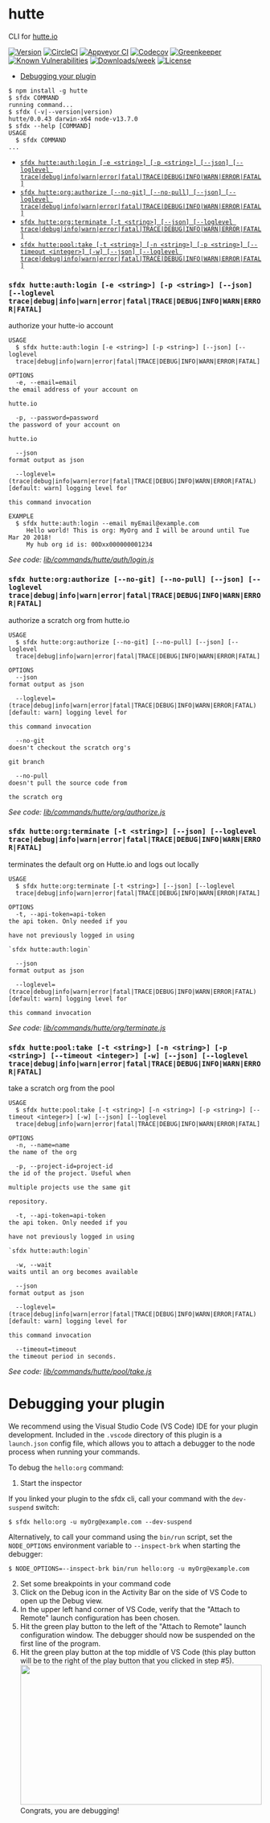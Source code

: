 hutte
=====

CLI for [hutte.io](https://hutte.io)

[![Version](https://img.shields.io/npm/v/hutte.svg)](https://npmjs.org/package/hutte)
[![CircleCI](https://circleci.com/gh/hutte-io/cli/tree/master.svg?style=shield)](https://circleci.com/gh/hutte-io/cli/tree/master)
[![Appveyor CI](https://ci.appveyor.com/api/projects/status/github/hutte-io/cli?branch=master&svg=true)](https://ci.appveyor.com/project/heroku/cli/branch/master)
[![Codecov](https://codecov.io/gh/hutte-io/cli/branch/master/graph/badge.svg)](https://codecov.io/gh/hutte-io/cli)
[![Greenkeeper](https://badges.greenkeeper.io/hutte-io/cli.svg)](https://greenkeeper.io/)
[![Known Vulnerabilities](https://snyk.io/test/github/hutte-io/cli/badge.svg)](https://snyk.io/test/github/hutte-io/cli)
[![Downloads/week](https://img.shields.io/npm/dw/hutte.svg)](https://npmjs.org/package/hutte)
[![License](https://img.shields.io/npm/l/hutte.svg)](https://github.com/hutte-io/cli/blob/master/package.json)

<!-- toc -->
* [Debugging your plugin](#debugging-your-plugin)
<!-- tocstop -->
<!-- install -->
<!-- usage -->
```sh-session
$ npm install -g hutte
$ sfdx COMMAND
running command...
$ sfdx (-v|--version|version)
hutte/0.0.43 darwin-x64 node-v13.7.0
$ sfdx --help [COMMAND]
USAGE
  $ sfdx COMMAND
...
```
<!-- usagestop -->
<!-- commands -->
* [`sfdx hutte:auth:login [-e <string>] [-p <string>] [--json] [--loglevel trace|debug|info|warn|error|fatal|TRACE|DEBUG|INFO|WARN|ERROR|FATAL]`](#sfdx-hutteauthlogin--e-string--p-string---json---loglevel-tracedebuginfowarnerrorfataltracedebuginfowarnerrorfatal)
* [`sfdx hutte:org:authorize [--no-git] [--no-pull] [--json] [--loglevel trace|debug|info|warn|error|fatal|TRACE|DEBUG|INFO|WARN|ERROR|FATAL]`](#sfdx-hutteorgauthorize---no-git---no-pull---json---loglevel-tracedebuginfowarnerrorfataltracedebuginfowarnerrorfatal)
* [`sfdx hutte:org:terminate [-t <string>] [--json] [--loglevel trace|debug|info|warn|error|fatal|TRACE|DEBUG|INFO|WARN|ERROR|FATAL]`](#sfdx-hutteorgterminate--t-string---json---loglevel-tracedebuginfowarnerrorfataltracedebuginfowarnerrorfatal)
* [`sfdx hutte:pool:take [-t <string>] [-n <string>] [-p <string>] [--timeout <integer>] [-w] [--json] [--loglevel trace|debug|info|warn|error|fatal|TRACE|DEBUG|INFO|WARN|ERROR|FATAL]`](#sfdx-huttepooltake--t-string--n-string--p-string---timeout-integer--w---json---loglevel-tracedebuginfowarnerrorfataltracedebuginfowarnerrorfatal)

### `sfdx hutte:auth:login [-e <string>] [-p <string>] [--json] [--loglevel trace|debug|info|warn|error|fatal|TRACE|DEBUG|INFO|WARN|ERROR|FATAL]`

authorize your hutte-io account

```
USAGE
  $ sfdx hutte:auth:login [-e <string>] [-p <string>] [--json] [--loglevel 
  trace|debug|info|warn|error|fatal|TRACE|DEBUG|INFO|WARN|ERROR|FATAL]

OPTIONS
  -e, --email=email                                                                 the email address of your account on
                                                                                    hutte.io

  -p, --password=password                                                           the password of your account on
                                                                                    hutte.io

  --json                                                                            format output as json

  --loglevel=(trace|debug|info|warn|error|fatal|TRACE|DEBUG|INFO|WARN|ERROR|FATAL)  [default: warn] logging level for
                                                                                    this command invocation

EXAMPLE
  $ sfdx hutte:auth:login --email myEmail@example.com
     Hello world! This is org: MyOrg and I will be around until Tue Mar 20 2018!
     My hub org id is: 00Dxx000000001234
```

_See code: [lib/commands/hutte/auth/login.js](https://github.com/hutte-io/cli/blob/v0.0.43/lib/commands/hutte/auth/login.js)_

### `sfdx hutte:org:authorize [--no-git] [--no-pull] [--json] [--loglevel trace|debug|info|warn|error|fatal|TRACE|DEBUG|INFO|WARN|ERROR|FATAL]`

authorize a scratch org from hutte.io

```
USAGE
  $ sfdx hutte:org:authorize [--no-git] [--no-pull] [--json] [--loglevel 
  trace|debug|info|warn|error|fatal|TRACE|DEBUG|INFO|WARN|ERROR|FATAL]

OPTIONS
  --json                                                                            format output as json

  --loglevel=(trace|debug|info|warn|error|fatal|TRACE|DEBUG|INFO|WARN|ERROR|FATAL)  [default: warn] logging level for
                                                                                    this command invocation

  --no-git                                                                          doesn't checkout the scratch org's
                                                                                    git branch

  --no-pull                                                                         doesn't pull the source code from
                                                                                    the scratch org
```

_See code: [lib/commands/hutte/org/authorize.js](https://github.com/hutte-io/cli/blob/v0.0.43/lib/commands/hutte/org/authorize.js)_

### `sfdx hutte:org:terminate [-t <string>] [--json] [--loglevel trace|debug|info|warn|error|fatal|TRACE|DEBUG|INFO|WARN|ERROR|FATAL]`

terminates the default org on Hutte.io and logs out locally

```
USAGE
  $ sfdx hutte:org:terminate [-t <string>] [--json] [--loglevel 
  trace|debug|info|warn|error|fatal|TRACE|DEBUG|INFO|WARN|ERROR|FATAL]

OPTIONS
  -t, --api-token=api-token                                                         the api token. Only needed if you
                                                                                    have not previously logged in using
                                                                                    `sfdx hutte:auth:login`

  --json                                                                            format output as json

  --loglevel=(trace|debug|info|warn|error|fatal|TRACE|DEBUG|INFO|WARN|ERROR|FATAL)  [default: warn] logging level for
                                                                                    this command invocation
```

_See code: [lib/commands/hutte/org/terminate.js](https://github.com/hutte-io/cli/blob/v0.0.43/lib/commands/hutte/org/terminate.js)_

### `sfdx hutte:pool:take [-t <string>] [-n <string>] [-p <string>] [--timeout <integer>] [-w] [--json] [--loglevel trace|debug|info|warn|error|fatal|TRACE|DEBUG|INFO|WARN|ERROR|FATAL]`

take a scratch org from the pool

```
USAGE
  $ sfdx hutte:pool:take [-t <string>] [-n <string>] [-p <string>] [--timeout <integer>] [-w] [--json] [--loglevel 
  trace|debug|info|warn|error|fatal|TRACE|DEBUG|INFO|WARN|ERROR|FATAL]

OPTIONS
  -n, --name=name                                                                   the name of the org

  -p, --project-id=project-id                                                       the id of the project. Useful when
                                                                                    multiple projects use the same git
                                                                                    repository.

  -t, --api-token=api-token                                                         the api token. Only needed if you
                                                                                    have not previously logged in using
                                                                                    `sfdx hutte:auth:login`

  -w, --wait                                                                        waits until an org becomes available

  --json                                                                            format output as json

  --loglevel=(trace|debug|info|warn|error|fatal|TRACE|DEBUG|INFO|WARN|ERROR|FATAL)  [default: warn] logging level for
                                                                                    this command invocation

  --timeout=timeout                                                                 the timeout period in seconds.
```

_See code: [lib/commands/hutte/pool/take.js](https://github.com/hutte-io/cli/blob/v0.0.43/lib/commands/hutte/pool/take.js)_
<!-- commandsstop -->
<!-- debugging-your-plugin -->
# Debugging your plugin
We recommend using the Visual Studio Code (VS Code) IDE for your plugin development. Included in the `.vscode` directory of this plugin is a `launch.json` config file, which allows you to attach a debugger to the node process when running your commands.

To debug the `hello:org` command: 
1. Start the inspector
  
If you linked your plugin to the sfdx cli, call your command with the `dev-suspend` switch: 
```sh-session
$ sfdx hello:org -u myOrg@example.com --dev-suspend
```
  
Alternatively, to call your command using the `bin/run` script, set the `NODE_OPTIONS` environment variable to `--inspect-brk` when starting the debugger:
```sh-session
$ NODE_OPTIONS=--inspect-brk bin/run hello:org -u myOrg@example.com
```

2. Set some breakpoints in your command code
3. Click on the Debug icon in the Activity Bar on the side of VS Code to open up the Debug view.
4. In the upper left hand corner of VS Code, verify that the "Attach to Remote" launch configuration has been chosen.
5. Hit the green play button to the left of the "Attach to Remote" launch configuration window. The debugger should now be suspended on the first line of the program. 
6. Hit the green play button at the top middle of VS Code (this play button will be to the right of the play button that you clicked in step #5).
<br><img src=".images/vscodeScreenshot.png" width="480" height="278"><br>
Congrats, you are debugging!
